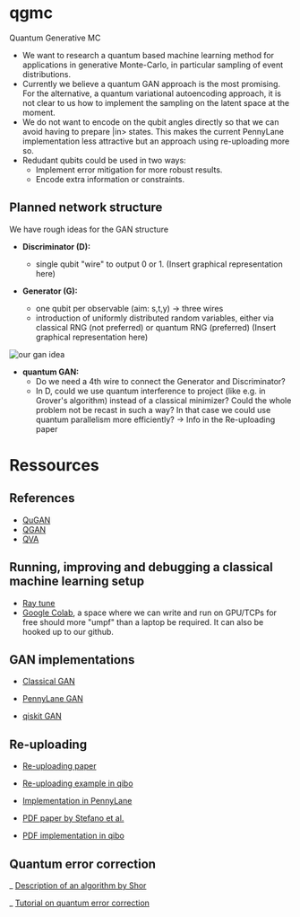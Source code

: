 # qgmc
Quantum Generative MC


- We want to research a quantum based machine learning method for applications in generative Monte-Carlo, in particular sampling of event distributions.
- Currently we believe a quantum GAN approach is the most promising. For the alternative, a quantum variational autoencoding approach, it is not clear to us how to implement the sampling on the latent space at the moment. 
- We do not want to encode on the qubit angles directly so that we can avoid having to prepare |in> states. This makes the current PennyLane implementation less attractive but an approach using re-uploading more so.
- Redudant qubits could be used in two ways:
  - Implement error mitigation for more robust results.
  - Encode extra information or constraints.


## Planned network structure

We have rough ideas for the GAN structure

- **Discriminator (D):**
  - single qubit "wire" to output 0 or 1. (Insert graphical representation here)

- **Generator (G):**
  - one qubit per observable (aim: s,t,y) -> three wires
  - introduction of uniformly distributed random variables, either via classical RNG (not preferred) or quantum RNG (preferred) (Insert graphical representation here)

![our gan idea](<img width="649" alt="our-gan" src="https://user-images.githubusercontent.com/11166117/114699378-845af580-9d20-11eb-8315-c8ad894ac89c.png">
)

- **quantum GAN:**
  - Do we need a 4th wire to connect the Generator and Discriminator? 
  - In D, could we use quantum interference to project (like e.g. in Grover's algorithm) instead of a classical minimizer? Could the whole problem not be recast in such a way? In that case we could use quantum parallelism more efficiently? -> Info in the Re-uploading paper

# Ressources

## References

- [QuGAN](https://arxiv.org/pdf/2010.09036.pdf)
- [QGAN](https://www.nature.com/articles/s41534-019-0223-2.pdf)
- [QVA](https://arxiv.org/pdf/2010.06599.pdf)

## Running, improving and debugging a classical machine learning setup

- [Ray tune](https://pytorch.org/tutorials/beginner/hyperparameter_tuning_tutorial.html)
- [Google Colab](https://colab.research.google.com/notebooks/intro.ipynb), a space where we can write and run on GPU/TCPs for free should more "umpf" than a laptop be required. It can also be hooked up to our github.

## GAN implementations

- [Classical GAN](https://github.com/luigifvr/tesi/tree/master/dcgan)

- [PennyLane GAN](https://pennylane.ai/qml/demos/tutorial_QGAN.html)

- [qiskit GAN](https://github.com/keamanansiber/qiskit/blob/master/3QuantumMachineLearning/qGAN_LoadingRandomDistributions.ipynb)

## Re-uploading

- [Re-uploading paper](https://arxiv.org/abs/1907.02085)

- [Re-uploading example in qibo](https://qibo.readthedocs.io/en/stable/tutorials/reuploading_classifier/README.html)

- [Implementation in PennyLane](https://pennylane.ai/qml/demos/tutorial_data_reuploading_classifier.html)

- [PDF paper by Stefano et al.](https://arxiv.org/abs/2011.13934)

- [PDF implementation in qibo](https://qibo.readthedocs.io/en/stable/tutorials/qPDF/qPDF.html)


## Quantum error correction

_ [Description of an algorithm by Shor](https://journals.aps.org/pra/abstract/10.1103/PhysRevA.52.R2493)

_ [Tutorial on quantum error correction](https://www2.physics.ox.ac.uk/sites/default/files/ErrorCorrectionSteane06.pdf)
